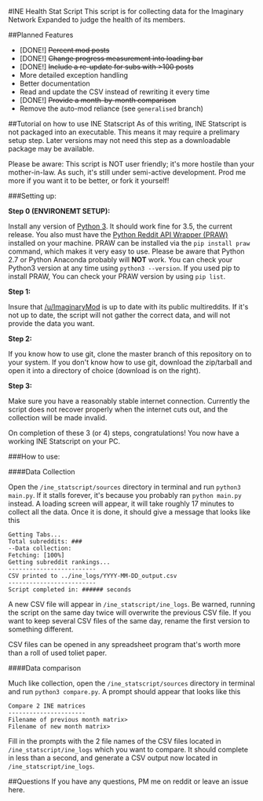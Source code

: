 #INE Health Stat Script
This script is for collecting data for the Imaginary Network Expanded to judge the health of its members.

##Planned Features
* [DONE!] ~~Percent mod posts~~
* [DONE!] ~~Change progress measurement into loading bar~~
* [DONE!] ~~Include a re-update for subs with >100 posts~~
* More detailed exception handling
* Better documentation
* Read and update the CSV instead of rewriting it every time
* [DONE!] ~~Provide a month-by-month comparison~~
* Remove the auto-mod reliance (see `generalised` branch)

##Tutorial on how to use INE Statscript
As of this writing, INE Statscript is not packaged into an executable. This means it may require a prelimary setup step. Later versions may not need this step as a downloadable package may be available.

Please be aware: This script is NOT user friendly; it's more hostile than your mother-in-law. As such, it's still under semi-active development. Prod me more if you want it to be better, or fork it yourself!

###Setting up:

**Step 0 (ENVIRONEMT SETUP):**

Install any version of [Python 3](https://www.python.org/downloads/). It should work fine for 3.5, the current release. You also must have the [Python Reddit API Wrapper (PRAW)](https://praw.readthedocs.org/en/stable/) installed on your machine. PRAW can be installed via the `pip install praw` command, which makes it very easy to use. Please be aware that Python 2.7 or Python Anaconda probably will **NOT** work. You can check your Python3 version at any time using `python3 --version`. If you used pip to install PRAW, You can check your PRAW version by using `pip list`.

**Step 1:**

Insure that [/u/ImaginaryMod](https://www.reddit.com/user/imaginarymod) is up to date with its public multireddits. If it's not up to date, the script will not gather the correct data, and will not provide the data you want.

**Step 2:**

If you know how to use git, clone the master branch of this repository on to your system. If you don't know how to use git, download the zip/tarball and open it into a directory of choice (download is on the right).

**Step 3:**

Make sure you have a reasonably stable internet connection. Currently the script does not recover properly when the internet cuts out, and the collection will be made invalid.

On completion of these 3 (or 4) steps, congratulations! You now have a working INE Statscript on your PC.

###How to use:

####Data Collection

Open the `/ine_statscript/sources` directory in terminal and run `python3 main.py`. If it stalls forever, it's because you probably ran `python main.py` instead. A loading screen will appear, it will take roughly 17 minutes to collect all the data. Once it is done, it should give a message that looks like this


	Getting Tabs...
	Total subreddits: ###
	--Data collection: 
	Fetching: [100%]
	Getting subreddit rankings...
	-------------------------
	CSV printed to ../ine_logs/YYYY-MM-DD_output.csv
	-------------------------
	Script completed in: ###### seconds

A new CSV file will appear in `/ine_statscript/ine_logs`. Be warned, running the script on the same day twice will overwrite the previous CSV file. If you want to keep several CSV files of the same day, rename the first version to something different.

CSV files can be opened in any spreadsheet program that's worth more than a roll of used toliet paper.

####Data comparison

Much like collection, open the `/ine_statscript/sources` directory in terminal and run `python3 compare.py`. A prompt should appear that looks like this

	Compare 2 INE matrices
	----------------------
	Filename of previous month matrix> 
	Filename of new month matrix> 

Fill in the prompts with the 2 file names of the CSV files located in `/ine_statscript/ine_logs` which you want to compare. It should complete in less than a second, and generate a CSV output now located in `/ine_statscript/ine_logs`.

##Questions
If you have any questions, PM me on reddit or leave an issue here.
